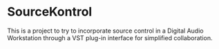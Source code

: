# SourceKontrol

This is a project to try to incorporate source control in a Digital Audio Workstation through a VST plug-in interface for simplified collaboration.
